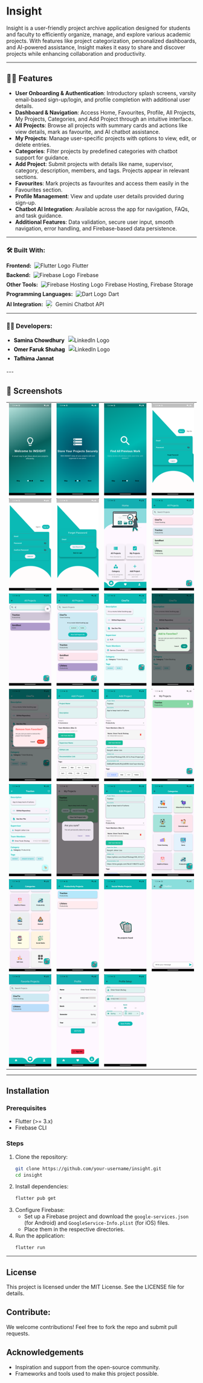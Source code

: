 # Insight 

Insight is a user-friendly project archive application designed for students and faculty to efficiently organize, manage, and explore various academic projects. With features like project categorization, personalized dashboards, and AI-powered assistance, Insight makes it easy to share and discover projects while enhancing collaboration and productivity.

---

## 📌📌 Features

- **User Onboarding & Authentication**: Introductory splash screens, varsity email-based sign-up/login, and profile completion with additional user details.
- **Dashboard & Navigation**: Access Home, Favourites, Profile, All Projects, My Projects, Categories, and Add Project through an intuitive interface.
- **All Projects**: Browse all projects with summary cards and actions like view details, mark as favourite, and AI chatbot assistance.
- **My Projects**: Manage user-specific projects with options to view, edit, or delete entries.
- **Categories**: Filter projects by predefined categories with chatbot support for guidance.
- **Add Project**: Submit projects with details like name, supervisor, category, description, members, and tags. Projects appear in relevant sections.
- **Favourites**: Mark projects as favourites and access them easily in the Favourites section.
- **Profile Management**: View and update user details provided during sign-up.
- **Chatbot AI Integration**: Available across the app for navigation, FAQs, and task guidance.
- **Additional Features**: Data validation, secure user input, smooth navigation, error handling, and Firebase-based data persistence.

---

### 🛠️ Built With:
<ul style="list-style-type: none; padding: 0;">
  <li style="display: flex; align-items: center; margin-bottom: 8px;">
    <strong>Frontend:</strong> 
    <img src="https://img.icons8.com/color/20/flutter.png" alt="Flutter Logo" style="margin-left: 8px; margin-right: 5px;" /> Flutter
  </li>
  <li style="display: flex; align-items: center; margin-bottom: 8px;">
    <strong>Backend:</strong> 
    <img src="https://img.icons8.com/color/20/firebase.png" alt="Firebase Logo" style="margin-left: 8px; margin-right: 5px;" /> Firebase
  </li>
  <li style="display: flex; align-items: center; margin-bottom: 8px;">
    <strong>Other Tools:</strong> 
    <img src="https://img.icons8.com/color/20/firebase.png" alt="Firebase Hosting Logo" style="margin-left: 8px; margin-right: 5px;" /> Firebase Hosting, Firebase Storage
  </li>
  <li style="display: flex; align-items: center; margin-bottom: 8px;">
    <strong>Programming Languages:</strong> 
    <img src="https://img.icons8.com/color/20/dart.png" alt="Dart Logo" style="margin-left: 8px; margin-right: 5px;" /> Dart
  </li>
<li style="display: flex; align-items: center; margin-bottom: 8px;">
    <strong>AI Integration:</strong> 
    <img src="https://img.icons8.com/?size=100&id=114358&format=png&color=000000" alt="Chatbot Logo" style="margin-left: 8px; margin-right: 5px; width: 20px; height: 20px;" /> Gemini Chatbot API
  </li>
</ul>


---
### 🧑‍💻 Developers:

<ul style="list-style-type: disc; padding-left: 20px;">
  <li>
    <div style="display: flex; align-items: center;">
      <a href="https://github.com/SaminaChowdhury" target="_blank" style="text-decoration: none; font-weight: bold; color: #000; line-height: 24px;">
        Samina Chowdhury
      </a>
      <a href="http://www.linkedin.com/in/samina-chowdhury-57355023a" target="_blank" style="text-decoration: none; margin-left: 10px;">
        <img 
          src="https://img.icons8.com/ios-filled/20/0077b5/linkedin.png" 
          alt="LinkedIn Logo" 
          style="vertical-align: middle; width: 24px; height: 24px; transition: transform 0.3s ease; line-height: 24px;" 
          onmouseover="this.style.transform='scale(1.2)'" 
          onmouseout="this.style.transform='scale(1)'"
        />
      </a>
    </div>
  </li>
  
  <li>
    <div style="display: flex; align-items: center;">
      <a href="https://github.com/OmerFShuhag" target="_blank" style="text-decoration: none; font-weight: bold; color: #000; line-height: 24px;">
        Omer Faruk Shuhag
      </a>
      <a href="https://www.linkedin.com/in/omer-faruk-shuhag-255b6b258/" target="_blank" style="text-decoration: none; margin-left: 10px;">
        <img 
          src="https://img.icons8.com/ios-filled/20/0077b5/linkedin.png" 
          alt="LinkedIn Logo" 
          style="vertical-align: middle; width: 24px; height: 24px; transition: transform 0.3s ease; line-height: 24px;" 
          onmouseover="this.style.transform='scale(1.2)'" 
          onmouseout="this.style.transform='scale(1)'"
        />
      </a>
    </div>
  </li>
  
  <li>
    <div style="display: flex; align-items: center;">
      <a href="#" target="_blank" style="text-decoration: none; font-weight: bold; color: #000; line-height: 24px;">
        Tafhima Jannat
      </a>
    </div>
  </li>
</ul>
---

## 📸 Screenshots
<table border="0" style="border-collapse: collapse; margin: 0; border-spacing: 0;">
  <tr>
    <td><img src="https://github.com/OmerFShuhag/Insight/blob/main/assets/ui/onBoardscreen%201.png?raw=true" alt="Onboarding Screen 1" width="220"></td>
    <td><img src="https://github.com/OmerFShuhag/Insight/blob/main/assets/ui/onBoardscreen%202.png?raw=true" alt="Onboarding Screen 2" width="220"></td>
    <td><img src="https://github.com/OmerFShuhag/Insight/blob/main/assets/ui/onBoardscreen%203.png?raw=true" alt="Onboarding Screen 3" width="220"></td>
    <td><img src="https://github.com/OmerFShuhag/Insight/blob/main/assets/ui/signin.png?raw=true" alt="Sign In" width="220"></td>
  </tr>
  <tr>
    <td><img src="https://github.com/OmerFShuhag/Insight/blob/main/assets/ui/signup.png?raw=true" alt="Sign Up" width="220"></td>
    <td><img src="https://github.com/OmerFShuhag/Insight/blob/main/assets/ui/forgotPassword.png?raw=true" alt="Forgot Password" width="220"></td>
    <td><img src="https://github.com/OmerFShuhag/Insight/blob/main/assets/ui/dashboard.png?raw=true" alt="Dashboard" width="220"></td>
    <td><img src="https://github.com/OmerFShuhag/Insight/blob/main/assets/ui/AllProjects%201.png?raw=true" alt="All Projects 1" width="220"></td>
  </tr>
   <tr>
    <td><img src="https://github.com/OmerFShuhag/Insight/blob/main/assets/ui/AllProjects%202(search).png?raw=true" alt="All projects 2(search)" width="220"></td>
    <td><img src="https://github.com/OmerFShuhag/Insight/blob/main/assets/ui/AllProject%203(view1).png?raw=true" alt="All projects 3(view1)" width="220"></td>
    <td><img src="https://github.com/OmerFShuhag/Insight/blob/main/assets/ui/All%20Project%204(view2).png?raw=true" alt="All projects 4(view2)" width="220"></td>
      <td><img src="https://github.com/OmerFShuhag/Insight/blob/main/assets/ui/favorite%202.png?raw=true" alt="fav2" width="220"></td>


  </tr>

 <tr>
        <td><img src="https://github.com/OmerFShuhag/Insight/blob/main/assets/ui/favorite%203.png?raw=true" alt="fav3" width="220"></td>
        <td><img src="https://github.com/OmerFShuhag/Insight/blob/main/assets/ui/Add%20project%201.png?raw=true" alt="Add Projects 1" width="220"></td>
    <td><img src="https://github.com/OmerFShuhag/Insight/blob/main/assets/ui/Add%20project%202.png?raw=true" alt="Add projects 2" width="220"></td>
    <td><img src="https://github.com/OmerFShuhag/Insight/blob/main/assets/ui/My%20projects%201.png?raw=true" alt="My projects 1" width="220"></td>
    
  </tr>
   <tr>
   <td><img src="https://github.com/OmerFShuhag/Insight/blob/main/assets/ui/My%20projects%202.png?raw=true" alt="My projects 2" width="220"></td>
    <td><img src="https://github.com/OmerFShuhag/Insight/blob/main/assets/ui/My%20projects%205(delete%20view).png?raw=true" alt="My Projects 3(editview1)" width="220"></td>
    <td><img src="https://github.com/OmerFShuhag/Insight/blob/main/assets/ui/My%20projects%204(edit%20view%202).png?raw=true" alt="My projects 4(editview2)" width="220"></td>
    <td><img src="https://github.com/OmerFShuhag/Insight/blob/main/assets/ui/category%20list%201.png?raw=true" alt="category list1" width="220"></td>
    

  </tr>
   <tr>   
    <td><img src="https://github.com/OmerFShuhag/Insight/blob/main/assets/ui/category%20list%202.png?raw=true" alt="category list 2)" width="220"></td>
    <td><img src="https://github.com/OmerFShuhag/Insight/blob/main/assets/ui/category%20listwise%203(view).png?raw=true" alt="category listwise view" width="220"></td>
    <td><img src="https://github.com/OmerFShuhag/Insight/blob/main/assets/ui/when%20category%20is%20empty.png?raw=true" alt="when category empty" width="220"></td>
    <td><img src="https://github.com/OmerFShuhag/Insight/blob/main/assets/ui/chatbot.png" alt="chatbot" width="220"></td>

  </tr>
   <tr> 
      <td><img src="https://github.com/OmerFShuhag/Insight/blob/main/assets/ui/favorite1.png?raw=true" alt="fav1)" width="220"></td>
    <td><img src="https://github.com/OmerFShuhag/Insight/blob/main/assets/ui/Profile.png?raw=true" alt="profile)" width="220"></td>
    <td><img src="https://github.com/OmerFShuhag/Insight/blob/main/assets/ui/Profile%20setup.png?raw=true" alt="profile setup" width="220"></td>
  </tr>
</table>

---

## Installation

### Prerequisites
- Flutter (>= 3.x)
- Firebase CLI

### Steps
1. Clone the repository:
   ```bash
   git clone https://github.com/your-username/insight.git
   cd insight
   ```
2. Install dependencies:
   ```bash
   flutter pub get
   ```
3. Configure Firebase:
   - Set up a Firebase project and download the `google-services.json` (for Android) and `GoogleService-Info.plist` (for iOS) files.
   - Place them in the respective directories.
4. Run the application:
   ```bash
   flutter run
   ```

---

## License

This project is licensed under the MIT License. See the LICENSE file for details.

##  Contribute:
 We welcome contributions! Feel free to fork the repo and submit pull requests.
## Acknowledgements

- Inspiration and support from the open-source community.
- Frameworks and tools used to make this project possible.


